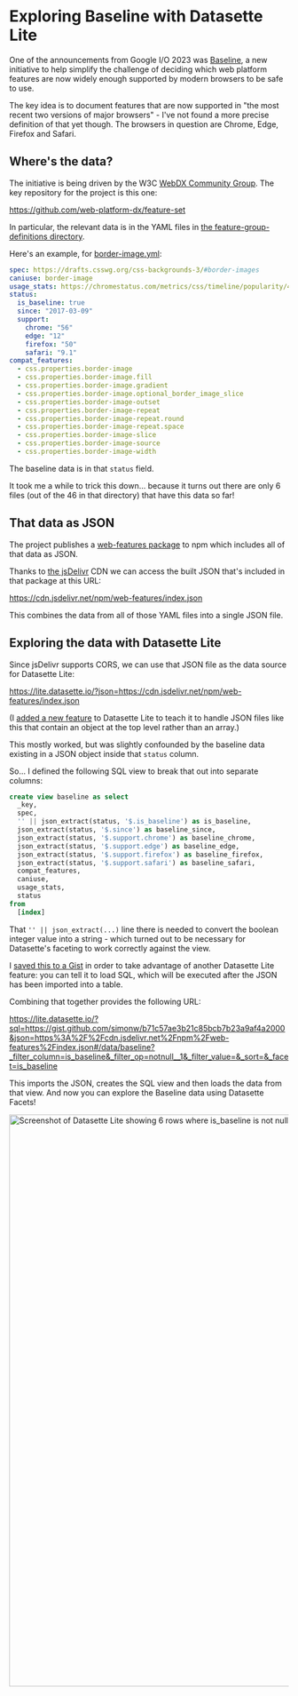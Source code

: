 # Exploring Baseline with Datasette Lite

One of the announcements from Google I/O 2023 was [Baseline](https://web.dev/baseline/), a new initiative to help simplify the challenge of deciding which web platform features are now widely enough supported by modern browsers to be safe to use.

The key idea is to document features that are now supported in "the most recent two versions of major browsers" - I've not found a more precise definition of that yet though. The browsers in question are Chrome, Edge, Firefox and Safari.

## Where's the data?

The initiative is being driven by the W3C [WebDX Community Group](https://www.w3.org/community/webdx/). The key repository for the project is this one:

https://github.com/web-platform-dx/feature-set

In particular, the relevant data is in the YAML files in [the feature-group-definitions directory](https://github.com/web-platform-dx/feature-set/tree/main/feature-group-definitions).

Here's an example, for [border-image.yml](https://github.com/web-platform-dx/feature-set/blob/main/feature-group-definitions/border-image.yml):

```yaml
spec: https://drafts.csswg.org/css-backgrounds-3/#border-images
caniuse: border-image
usage_stats: https://chromestatus.com/metrics/css/timeline/popularity/43
status:
  is_baseline: true
  since: "2017-03-09"
  support:
    chrome: "56"
    edge: "12"
    firefox: "50"
    safari: "9.1"
compat_features:
  - css.properties.border-image
  - css.properties.border-image.fill
  - css.properties.border-image.gradient
  - css.properties.border-image.optional_border_image_slice
  - css.properties.border-image-outset
  - css.properties.border-image-repeat
  - css.properties.border-image-repeat.round
  - css.properties.border-image-repeat.space
  - css.properties.border-image-slice
  - css.properties.border-image-source
  - css.properties.border-image-width
```
The baseline data is in that `status` field.

It took me a while to trick this down... because it turns out there are only 6 files (out of the 46 in that directory) that have this data so far!

## That data as JSON

The project publishes a [web-features package](https://github.com/web-platform-dx/feature-set/tree/main/packages/web-features) to npm which includes all of that data as JSON.

Thanks to [the jsDelivr](https://www.jsdelivr.com/) CDN we can access the built JSON that's included in that package at this URL:

https://cdn.jsdelivr.net/npm/web-features/index.json

This combines the data from all of those YAML files into a single JSON file.

## Exploring the data with Datasette Lite

Since jsDelivr supports CORS, we can use that JSON file as the data source for Datasette Lite:

https://lite.datasette.io/?json=https://cdn.jsdelivr.net/npm/web-features/index.json

(I [added a new feature](https://github.com/simonw/datasette-lite/issues/66) to Datasette Lite to teach it to handle JSON files like this that contain an object at the top level rather than an array.)

This mostly worked, but was slightly confounded by the baseline data existing in a JSON object inside that `status` column.

So... I defined the following SQL view to break that out into separate columns:

```sql
create view baseline as select
  _key,
  spec,
  '' || json_extract(status, '$.is_baseline') as is_baseline,
  json_extract(status, '$.since') as baseline_since,
  json_extract(status, '$.support.chrome') as baseline_chrome,
  json_extract(status, '$.support.edge') as baseline_edge,
  json_extract(status, '$.support.firefox') as baseline_firefox,
  json_extract(status, '$.support.safari') as baseline_safari,
  compat_features,
  caniuse,
  usage_stats,
  status
from
  [index]
```

That `'' || json_extract(...)` line there is needed to convert the boolean integer value into a string - which turned out to be necessary for Datasette's faceting to work correctly against the view.

I [saved this to a Gist](https://gist.github.com/simonw/b71c57ae3b21c85bcb7b23a9af4a2000) in order to take advantage of another Datasette Lite feature: you can tell it to load SQL, which will be executed after the JSON has been imported into a table.

Combining that together provides the following URL:

https://lite.datasette.io/?sql=https://gist.github.com/simonw/b71c57ae3b21c85bcb7b23a9af4a2000&json=https%3A%2F%2Fcdn.jsdelivr.net%2Fnpm%2Fweb-features%2Findex.json#/data/baseline?_filter_column=is_baseline&_filter_op=notnull__1&_filter_value=&_sort=&_facet=is_baseline

This imports the JSON, creates the SQL view and then loads the data from that view. And now you can explore the Baseline data using Datasette Facets!

<img width="1030" alt="Screenshot of Datasette Lite showing 6 rows where is_baseline is not null " src="https://github.com/simonw/til/assets/9599/303e08b7-bdeb-429c-85c6-b80b41b79297">
